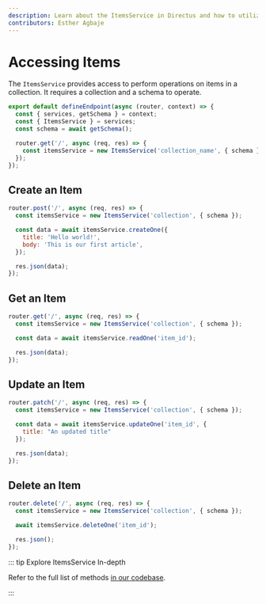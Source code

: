 ```yaml
---
description: Learn about the ItemsService in Directus and how to utilize them when building extensions.
contributors: Esther Agbaje
---
```


# Accessing Items

The `ItemsService` provides access to perform operations on items in a collection. It requires a collection and a schema
to operate.

```js
export default defineEndpoint(async (router, context) => {
  const { services, getSchema } = context;
  const { ItemsService } = services;
  const schema = await getSchema();

  router.get('/', async (req, res) => {
    const itemsService = new ItemsService('collection_name', { schema });
  });
});
```

## Create an Item

```js
router.post('/', async (req, res) => {
  const itemsService = new ItemsService('collection', { schema });

  const data = await itemsService.createOne({
    title: 'Hello world!',
    body: 'This is our first article',
  });

  res.json(data);
});
```

## Get an Item

```js
router.get('/', async (req, res) => {
  const itemsService = new ItemsService('collection', { schema });

  const data = await itemsService.readOne('item_id');

  res.json(data);
});
```

## Update an Item

```js
router.patch('/', async (req, res) => {
  const itemsService = new ItemsService('collection', { schema });

  const data = await itemsService.updateOne('item_id', {
    title: "An updated title"
  });

  res.json(data);
});
```

## Delete an Item

```js
router.delete('/', async (req, res) => {
  const itemsService = new ItemsService('collection', { schema });

  await itemsService.deleteOne('item_id');

  res.json();
});
```

::: tip Explore ItemsService In-depth

Refer to the full list of methods
[in our codebase](https://github.com/directus/directus/blob/main/api/src/services/items.ts).

:::
